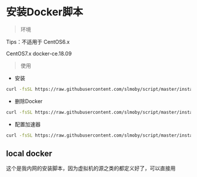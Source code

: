 # 安装Docker脚本

> 环境

Tips：不适用于 CentOS6.x

CentOS7.x
docker-ce.18.09

> 使用

- 安装

```sh
curl -fsSL https://raw.githubusercontent.com/slmoby/script/master/install-docker/CentOS/docker.sh | bash - install
```

- 删除Docker

```sh
curl -fsSL https://raw.githubusercontent.com/slmoby/script/master/install-docker/CentOS/docker.sh | bash -s remove
```

- 配置加速器

```sh
curl -fsSL https://raw.githubusercontent.com/slmoby/script/master/install-docker/CentOS/docker.sh | bash -s config
```


## local docker

这个是我内网的安装脚本，因为虚拟机的源之类的都定义好了，可以直接用
